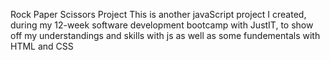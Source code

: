 Rock Paper Scissors Project
This is another javaScript project I created, during my 12-week software development bootcamp with JustIT, to show off my understandings and skills with js as well as some fundementals with HTML and CSS

